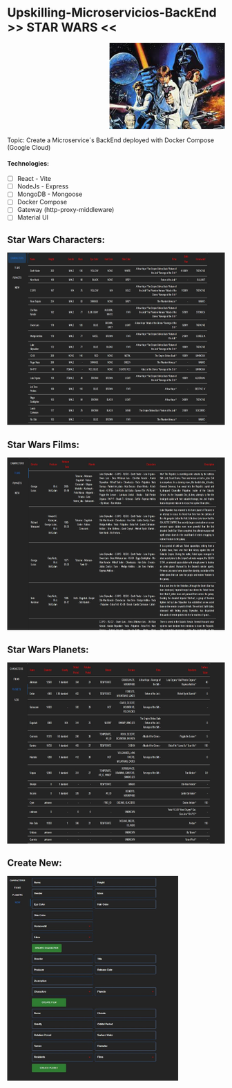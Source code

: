 # Upskilling-Microservicios-BackEnd >> STAR WARS <<

<p align="right">
  <img height="200" src="./client/src/assets/logo.jpg" />
</p>

Topic: Create a Microservice´s BackEnd deployed with Docker Compose (Google Cloud) 

#### Technologies:

- [ ] React - Vite
- [ ] NodeJs - Express
- [ ] MongoDB - Mongoose
- [ ] Docker Compose
- [ ] Gateway (http-proxy-middleware)
- [ ] Material UI

## Star Wars Characters:

<p>
  <img height="400" src="./client/src/assets/starwars.jpg" />
</p>

## Star Wars Films:

<p>
  <img height="400" src="./client/src/assets/starwars2.jpg" />
</p>

## Star Wars Planets:

<p>
  <img height="420" src="./client/src/assets/starwars3.jpg" />
</p>

## Create New:

<p>
  <img height="475" src="./client/src/assets/starwars4.jpg" />
</p>
